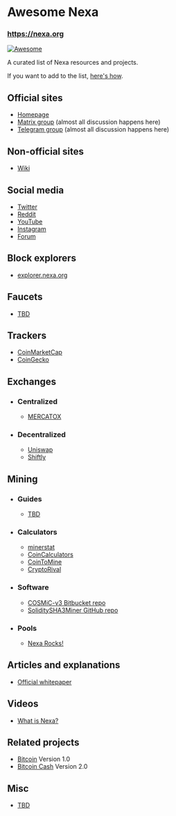 # Awesome Nexa

### https://nexa.org

[![Awesome](https://awesome.re/badge.svg)](https://awesome.re)

A curated list of Nexa resources and projects.

If you want to add to the list, [here's how](CONTRIBUTING.md).

## Official sites
- [Homepage](https://nexa.org/)
- [Matrix group](https://matrix.to/#/#nexacoin:matrix.org) (almost all discussion happens here)
- [Telegram group](https://discord.gg/JGEqqmS) (almost all discussion happens here)

## Non-official sites
- [Wiki](https://nexa.wiki/)

## Social media
- [Twitter](https://twitter.com/nexamoney)
- [Reddit](https://www.reddit.com/r/Nexa/)
- [YouTube](https://www.youtube.com/channel/UCH03nTnxs3TLmbSHtm54B1g)
- [Instagram](https://www.instagram.com/nexacoin/)
- [Forum]()

## Block explorers
- [explorer.nexa.org](https://explorer.nexa.org/)

## Faucets
- [TBD]()

## Trackers
- [CoinMarketCap]()
- [CoinGecko]()

## Exchanges
- ### Centralized
    - [MERCATOX]()
- ### Decentralized
    - [Uniswap]()
    - [Shiftly](https://shiftly.finance/)

## Mining
- ### Guides
    - [TBD]()
- ### Calculators
    - [minerstat](https://minerstat.com/coin/)
    - [CoinCalculators](https://www.coincalculators.io/)
    - [CoinToMine](https://cointomine.today/calculator/)
    - [CryptoRival](https://cryptorival.com/calcs/)
- ### Software
    - [COSMiC-v3 Bitbucket repo](https://bitbucket.org/LieutenantTofu/cosmic-v3/src/master/)
    - [SoliditySHA3Miner GitHub repo](https://github.com/lwYeo/SoliditySHA3Miner)
- ### Pools
    - [Nexa Rocks!](https://nexa.rocks/)

## Articles and explanations
- [Official whitepaper]()

## Videos
- [What is Nexa?]()

## Related projects
- [Bitcoin](https://bitcoin.org) Version 1.0
- [Bitcoin Cash](https://bitcoincash.org) Version 2.0

## Misc
- [TBD]()
